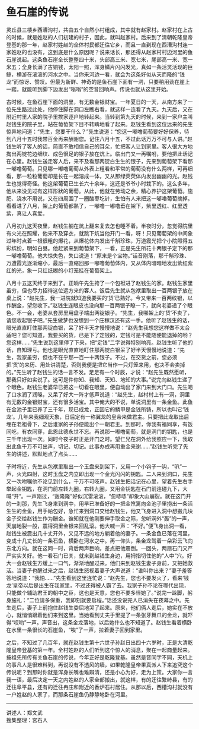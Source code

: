 # 鱼石崖的传说

灵丘县三楼乡西漕沟村，共由五个自然小村组成，其中就有赵家村。赵家村在上古的时候，就是姓赵的人们初建的村子，因此，就叫赵家村。后来到了清朝乾隆皇帝登基的那一年，赵家村姓赵的全体村民都迁往它乡，而且一直到现在西漕沟村连一家姓赵的也没有，这到底是什么原因呢？说来话长，那还得从赵家村村边河里的鱼石崖说起。这条鱼石崖全长整整四十米，头部高三米、宽七米，尾部高一米、宽一米五；全身长满了古铜钱，太阳一照，浑身鳞片闪闪发光，真如一条活灵活现的巨鲸，横游在滚滚的河水之中。当你来河边一看，就会为这条好似从天而降的“钱龙”而惊讶、赞叹。但最为新鲜、神奇的是鱼石崖下面有一洞，只要稍用劲在崖上一踏，就能听到脚下边发出“嗡嗡”的空音回响声。传说也就从这里开始。

古时候，在鱼石崖下面的洞里，有无数金银财宝。一年夏日的一天，从南方来了一位先生路过此处，他停住脚在洞口左瞧右看，就这样一连看了九天。九天后，又在附近村里人家的院子里挨家逐户地转起来。当转到第九天的时候，来到一家户主叫赵钱生的院子里，站在葡萄架下目不转睛地看了起来。赵钱生看到这位远来的先生惊异地问道：“先生，您要干什么？”先生说道：“您这一嘟噜葡萄要好好保养，待到八月十五时我带百金再来酬谢您。记住八月十五，不过此话万万不可与人讲。”赵钱生听了客人的话，简直不敢相信自己的耳朵，忙把客人让到家里。客人很大方地掏出两锭花边细纹、成色很足的银子放在炕上。临出门又一再嘱咐，要他把此话记在心里。赵钱生送走客人后，来不及看那两锭白生生的银子，先来到葡萄架下看那一嘟噜葡萄。只见哪一嘟噜葡萄从外表上粗看和平常的葡萄没有什么两样，可再细看，那一粒粒葡萄却是长在一起溶成一体，又从那绿荧荧体内发出幽幽的光。赵钱生也觉得奇怪。他这架葡萄已生长六十余年，这还是爷爷小时栽下的。这么多年，他从来没见过有这样形狀的葡萄。从此，他就在劳动之余，精心养护这架葡萄。施肥、浇水不用说，又在四周围了一圈酸枣圪针，生怕有人来把这一嘟嚕葡萄摘掉。看看进了八月，架上的葡萄都熟了，一嘟噜一嘟噜垂在架下，紫里透红、红里透紫，真让人喜爱。

八月初九这天夜里，赵钱生躺在炕上翻来复去怎也睡不着。半夜时分，忽觉得院里有火光在照耀，他来不及穿衣，就跳下炕当他开门一看，呀！只见葡萄架的中间象过年时点着一根很粗的爆花，从爆花体内发出千斛珍珠，万道霞光把个小院照得五彩缤纷，明如白昼。他赶紧来到葡萄架下，一看，正是先生所花十两银子定下的那一嘟噜葡萄。他大惊失色，失口说道！“原来是个宝物。”话音刚落，那千斛珍珠、万遭霞光逐渐缩小，最后一直缩回那一嘟噜葡萄体内，又从体内暗暗地发出紫红紫红的光，象一只红纸糊的小灯笼挂在葡萄架上。

八月十五这天终于来到了。正晌午先生挎了一个包袱进了赵钱生的家。赵钱生家里虽穷，但也尽力招待这位远方来的客人。饭后先生就从包袱里取出一百两银子放在桌上说：“赵先生，我一进院就知道我要买的‘货’已熟好。今又带来一百两纹银，以作酬金，望您收下。”赵钱生连眼皮也没向那一百两银子瞭一下，就向老婆递了个眼色。不一会，老婆从套房里用盘子端出两锭银子。“先生，我哪架上的‘货’不卖了，请您收起银子吧。”先生做梦也没想到一个庄稼汉还有这一手。他听了赵钱生的话，眼光直直盯住那两锭白银，呆了好半天才慢慢地说：“赵先生我想您这样做不太合适吧？您可知道，我要买的货，已是下了定钱的，定钱可是不能随便能退掉的哟？您这样……”先生说到这里停了下来，把“定钱”二字说得特别响亮。赵钱生听了他的话，自知理亏。他也是眼光直直地盯住那两锭白银呆了好半天慢慢地说道：“先生，我家虽穷，但也不在乎那一百一十两银子。不过，在交货之前，您必须把‘货’的来历、用处讲清楚，否则我便是把它当作一只灯笼来用，也决不会卖掉的。”先生听了赵钱生的话一言不发。足足有一个时辰，才说：“赵先生既然愿听，那我只好如实说了。这可是件你知、我知、天知、地知的大事。”说完向赵钱生递了个眼色。赵钱生老婆早已把这一切看在眼里，便自动出了家门来到大门口。先生喝了口水润了润嗓，又呆了好大一阵才低声说道：“赵先生，赵村村上有一洞，洞里有无数的金银财宝，还有很多活宝。其中俺大的不说，单说洞里有一条金鱼。此鱼在金池子里已养了三千年，现已成龙，正因它的鳞甲是金钱所铸，所以也叫它‘钱龙’。几年来我细观天象，日后定有一称翼龙的皇帝来做君主。只要把此龙取出后埋在老祖骨下，之后谁家的子孙便能出个一朝君主。到那时，你我有福同享，有饭同吃，有衣同穿，此恩此德永世不忘。再说那一嘟噜葡萄，就是洞门的钥匙，也是三千年出现一次。同时今夜子时正是开门之时。望仁兄在洞外给我照应一下，我取出此鱼千万不可出声，切记、切记。此事办成再用重金来谢……”赵钱生听完了先生的讲述，默默地点了点头……

子时将近，先生从包袱里取出一个玉盘来到架下，又用一个小钩子一钩，“叭”一声，火光四射，这时玉盘之内立即出现一个金光闪闪的钥匙。二人来到洞口，先生又一次咐嘱他不论见到什么，千万不可吱声。赵钱生把话记在心里，望着先生右手举起金钥匙，在洞门前左转九圈，右转九圈，又用金钥匙在石门前连碰九下，大喊“开”。一声刚过，“轰隆隆”好似沉雷滚滚，“忽哧哧”却象大山崩裂。就在这门开的一刹那，先生飞身来到洞中，用早已准备好的一把金笊篱向金池子里捞出一条活生生的金鱼，用手帕包好，急忙来到洞口交给赵钱生，他又飞身进入洞中想搬几块金子交给赵钱生作为酬金。谁知就在他刚要伸手取金之际，忽听洞外“轰”的一声，天崩地裂一般，震得洞里金银来回乱滚。他大喊一声：“不好。”便飞身出洞一看，赵钱生被震出几十丈开外，又见不远的地方躺着他的妻子。一条金鱼已落在河里，变成十几丈长的一条石鱼，横卧在河水之中。再一仰头，条金龙驾着一朵彩云飞向东北方向。就在这同一时，背后两声巨响，差点把他震倒。一回头，两扇石门又严严实实关好。他一看石门已关，就来到赵钱生身边，用拇指切住他的“人中”穴。好大一会赵钱生方缓上一口气，渐渐地醒过来。他们来到赵钱生妻子身前，又把她救活。当妻子也醒过来之后，赵钱生怒视着妻子大声说道：“谁叫你出来？”妻子羞答答地说道：“我怕……”先生看到这里连忙说：“赵先生，您也不要发火了，看来‘钱龙’皇帝以后是出生在我家里，不过还得被人霸了去。我家子孙不论在哪代出现，只能做个辅助君王的朝中之臣，这也是天意，您也不要多怪她了。”说完一跺脚，躬身施礼：“二位请多保重，我即刻就要启程。”话还没说完人已消失在夜幕之中。先生走后，妻子上前抱住赵钱生委屈地哭了起来。原来，他们俩人走后，她实在不放心，就悄悄跟着他们来到这里。当她看到丈夫手里提了一条张牙舞爪的金龙，就吓得“哎哟”一声。声音出，这条金龙落地，以后她什么也不知道了。赵钱生看着横卧在水里一条很长的石崖鱼，“唉”了一声，拉着妻子回到家里。

之后，不知过了几百年，就在赵钱生第十六世子孙赵日出四十六岁时，正是大清乾隆皇帝登基的第一年。全村姓赵的人们听到这个惊人的消息，聚在一起商量起来。按祖先所传有关鱼石崖的传说，今年正好是乾隆登基。虽然是音同字不同，天机上的事凡人是很难料到，再说没有不透风的墙，如果乾隆皇帝果真派人下来追究这个传说呢？到那时你就是浑身长嘴也难辩清，还是小心为好，走为上策。大家你一言我一语，最后决定一天之内姓赵的人家全部搬出，就这样，有的迁往繁峙县，有的迁往阜平县，还有的迁往冉庄和附近的香炉石村居住。从那以后，西槽沟村就没有一户姓赵的人家了，而那条石崖鱼仍静静地卧在河里。

---

讲述人：郑文武  
搜集整理：宮石人